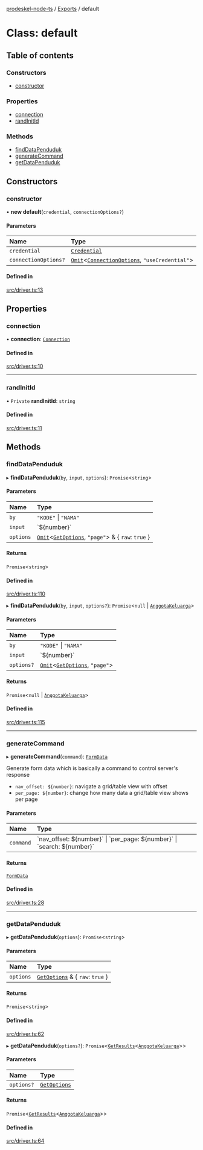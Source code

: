 [prodeskel-node-ts](../README.md) / [Exports](../modules.md) / default

# Class: default

## Table of contents

### Constructors

- [constructor](default.md#constructor)

### Properties

- [connection](default.md#connection)
- [randInitId](default.md#randinitid)

### Methods

- [findDataPenduduk](default.md#finddatapenduduk)
- [generateCommand](default.md#generatecommand)
- [getDataPenduduk](default.md#getdatapenduduk)

## Constructors

### constructor

• **new default**(`credential`, `connectionOptions?`)

#### Parameters

| Name | Type |
| :------ | :------ |
| `credential` | [`Credential`](../modules.md#credential) |
| `connectionOptions?` | [`Omit`](../modules/internal_.md#omit)<[`ConnectionOptions`](../interfaces/ConnectionOptions.md), ``"useCredential"``\> |

#### Defined in

[src/driver.ts:13](https://github.com/inf-initely/prodeskel-driver-node/blob/ff2bdc9/src/driver.ts#L13)

## Properties

### connection

• **connection**: [`Connection`](Connection.md)

#### Defined in

[src/driver.ts:10](https://github.com/inf-initely/prodeskel-driver-node/blob/ff2bdc9/src/driver.ts#L10)

___

### randInitId

• `Private` **randInitId**: `string`

#### Defined in

[src/driver.ts:11](https://github.com/inf-initely/prodeskel-driver-node/blob/ff2bdc9/src/driver.ts#L11)

## Methods

### findDataPenduduk

▸ **findDataPenduduk**(`by`, `input`, `options`): `Promise`<`string`\>

#### Parameters

| Name | Type |
| :------ | :------ |
| `by` | ``"KODE"`` \| ``"NAMA"`` |
| `input` | \`${number}\` |
| `options` | [`Omit`](../modules/internal_.md#omit)<[`GetOptions`](../modules/internal_.md#getoptions), ``"page"``\> & { `raw`: ``true``  } |

#### Returns

`Promise`<`string`\>

#### Defined in

[src/driver.ts:110](https://github.com/inf-initely/prodeskel-driver-node/blob/ff2bdc9/src/driver.ts#L110)

▸ **findDataPenduduk**(`by`, `input`, `options?`): `Promise`<``null`` \| [`AnggotaKeluarga`](../interfaces/internal_.AnggotaKeluarga.md)\>

#### Parameters

| Name | Type |
| :------ | :------ |
| `by` | ``"KODE"`` \| ``"NAMA"`` |
| `input` | \`${number}\` |
| `options?` | [`Omit`](../modules/internal_.md#omit)<[`GetOptions`](../modules/internal_.md#getoptions), ``"page"``\> |

#### Returns

`Promise`<``null`` \| [`AnggotaKeluarga`](../interfaces/internal_.AnggotaKeluarga.md)\>

#### Defined in

[src/driver.ts:115](https://github.com/inf-initely/prodeskel-driver-node/blob/ff2bdc9/src/driver.ts#L115)

___

### generateCommand

▸ **generateCommand**(`command`): [`FormData`](../modules/internal_.md#formdata)

Generate form data which is basically a command to control server's response
- `nav_offset: ${number}`: navigate a grid/table view with offset
- `per_page: ${number}`: change how many data a grid/table view shows per page

#### Parameters

| Name | Type |
| :------ | :------ |
| `command` | \`nav\_offset: ${number}\` \| \`per\_page: ${number}\` \| \`search: ${number}\` |

#### Returns

[`FormData`](../modules/internal_.md#formdata)

#### Defined in

[src/driver.ts:28](https://github.com/inf-initely/prodeskel-driver-node/blob/ff2bdc9/src/driver.ts#L28)

___

### getDataPenduduk

▸ **getDataPenduduk**(`options`): `Promise`<`string`\>

#### Parameters

| Name | Type |
| :------ | :------ |
| `options` | [`GetOptions`](../modules/internal_.md#getoptions) & { `raw`: ``true``  } |

#### Returns

`Promise`<`string`\>

#### Defined in

[src/driver.ts:62](https://github.com/inf-initely/prodeskel-driver-node/blob/ff2bdc9/src/driver.ts#L62)

▸ **getDataPenduduk**(`options?`): `Promise`<[`GetResults`](../modules/internal_.md#getresults)<[`AnggotaKeluarga`](../interfaces/internal_.AnggotaKeluarga.md)\>\>

#### Parameters

| Name | Type |
| :------ | :------ |
| `options?` | [`GetOptions`](../modules/internal_.md#getoptions) |

#### Returns

`Promise`<[`GetResults`](../modules/internal_.md#getresults)<[`AnggotaKeluarga`](../interfaces/internal_.AnggotaKeluarga.md)\>\>

#### Defined in

[src/driver.ts:64](https://github.com/inf-initely/prodeskel-driver-node/blob/ff2bdc9/src/driver.ts#L64)
